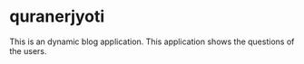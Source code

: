 # quranerjyoti
This is an dynamic blog application. This application shows the questions of the users. 
